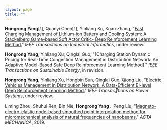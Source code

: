```yaml
---
layout: page
title: ""
---
```


**Hongrong Yang**[1], Quanyi Chen[1], Yinliang Xu, Xuan Zhang, "[Fast Charging Management of Lithium-ion Battery and Cooling System: A Stackelberg Game-based Soft Actor Critic- Deep Reinforcement Learning Method.](https://hongrongyang.github.io/3.pdf)" *IEEE Transactions on Industrial Informatics*, under review.

**Hongrong Yang**, Yinliang Xu, Qinglai Guo, "[Charging Station Dynamic Pricing for Real-Time Congestion Management in Distribution Network: An Adaptive Model-Based Safe Deep Reinforcement Learning Method]." *IEEE Transactions on Sustainable Energy*, in revision.

**Hongrong Yang**, Yinliang Xu, Hongbin Sun, Qinglai Guo, Qiong Liu, "[Electric Vehicles Management in Distribution Network: A Data-Efficient Bi-level Deep Reinforcement Learning Method.](https://hongrongyang.github.io/1.pdf)" *IEEE Transactions on Power Systems*, under review.

Liming Zhou, Shuhui Ren, Bin Nie, **Hongrong Yang**，Peng Liu, "[Magneto-electro-elastic node-based smoothed point interpolation method for micromechanical analysis of natural frequencies of nanobeams.](https://link.springer.com/article/10.1007/s00707-019-02489-6)" *ACTA MECHANICA*, 2019.
